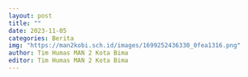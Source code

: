 ```yaml
---
layout: post
title: ""
date: 2023-11-05
categories: Berita
img: "https://man2kobi.sch.id/images/1699252436330_0fea1316.png"
author: Tim Humas MAN 2 Kota Bima
editor: Tim Humas MAN 2 Kota Bima
---
```


